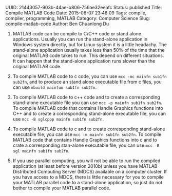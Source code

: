 UUID: 21443057-903b-44ae-b806-756ae32eeafc
Status: published
Title: Compile MATLAB Code
Date: 2015-06-07 23:48:09
Tags: compile, compiler, programming, MATLAB
Category: Computer Science
Slug: compile-matlab-code
Author: Ben Chuanlong Du


1. MATLAB code can be compile to C/C++ code or stand alone applications. 
Usually you can run the stand-alone application in Windows system directly, 
but for Linux system it is a little headachy. 
The stand-alone application usually takes less than 50% of the time 
that the original MATLAB code takes to run.
This depend on different situations. 
It can happen that the stand-alone application runs slower than the original MATLAB code.

2. To compile MATLAB code to c code, 
you can use `mcc -mc mainfn sub1fn sub2fn`, 
and to produce an stand alone executable file from c files,
you can use `mbuild mainfun sub1fn sub2fn`.

3. To compile MATLAB code to c++ code 
and to create a corresponding stand-alone executable file 
you can use `mcc -p mainfn sub1fn sub2fn`. 
To compile MATLAB code that contains Handle Graphics functions into C++ 
and to create a corresponding stand-alone executable file, 
you can use `mcc -B sglcppp mainfn sub1fn sub2fn`.

4. To compile MATLAB code to c and to create corresponding stand-alone executable file, 
you can use `mcc -m mainfn sub1fn sub2fn`. 
To compile MATLAB code that contains Handle Graphics functions into c 
and to crate a corresponding stan-alone executable file, 
you can use `mcc -B sgl mainfn sub1fn sub2fn`.

5. If you use parallel computing, 
you will not be able to run the compiled application (at least before version 2010b) 
unless you have MATLAB Distributed Computing Server (MDCS) available on a computer cluster. 
If you have access to a MDCS, 
there is little necessary for you to compile your MATLAB parallel code to a stand-alone application, 
so just do not bother to compile your MATLAB parallel code.

